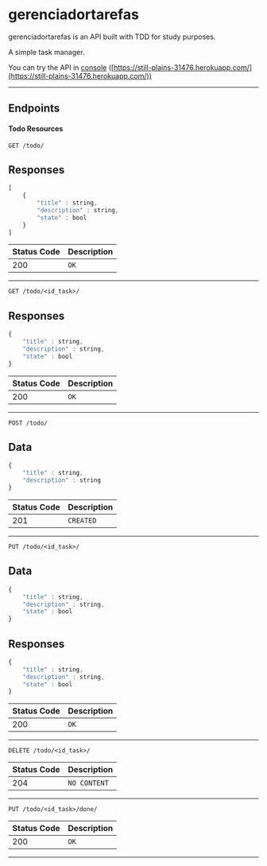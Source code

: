 # gerenciadortarefas

gerenciadortarefas is an API built with TDD for study purposes.

A simple task manager.

You can try the API in [console](https://still-plains-31476.herokuapp.com/) ([https://still-plains-31476.herokuapp.com/](https://still-plains-31476.herokuapp.com/))

***

## Endpoints

#### Todo Resources

```http
GET /todo/
```

## Responses

```javascript
[
    {
        "title" : string,
        "description" : string,
        "state" : bool
    }
]
```

| Status Code | Description |
| :--- | :--- |
| 200 | `OK` |

***

```http
GET /todo/<id_task>/
```

## Responses

```javascript
{
    "title" : string,
    "description" : string,
    "state" : bool
}
```

| Status Code | Description |
| :--- | :--- |
| 200 | `OK` |

***

```http
POST /todo/
```

## Data

```javascript
{
    "title" : string,
    "description" : string
}
```

| Status Code | Description |
| :--- | :--- |
| 201 | `CREATED` |

***

```http
PUT /todo/<id_task>/
```

## Data

```javascript
{
    "title" : string,
    "description" : string,
    "state" : bool
}
```

## Responses

```javascript
{
    "title" : string,
    "description" : string,
    "state" : bool
}
```

| Status Code | Description |
| :--- | :--- |
| 200 | `OK` |

***

```http
DELETE /todo/<id_task>/
```

| Status Code | Description |
| :--- | :--- |
| 204 | `NO CONTENT` |

***

```http
PUT /todo/<id_task>/done/
```

| Status Code | Description |
| :--- | :--- |
| 200 | `OK` |

***
